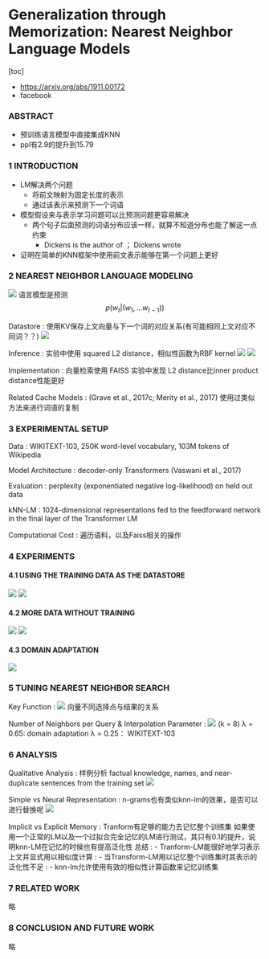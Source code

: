 # Generalization through Memorization: Nearest Neighbor Language Models
[toc]

- https://arxiv.org/abs/1911.00172
- facebook

### ABSTRACT
- 预训练语言模型中直接集成KNN
- ppl有2.9的提升到15.79

### 1 INTRODUCTION
- LM解决两个问题
    - 将前文映射为固定长度的表示
    - 通过该表示来预测下一个词语
- 模型假设来与表示学习问题可以比预测问题更容易解决
    - 两个句子后面预测的词语分布应该一样，就算不知道分布也能了解这一点约束
        -  Dickens is the author of ； Dickens wrote
- 证明在简单的KNN框架中使用前文表示能够在第一个问题上更好

### 2 NEAREST NEIGHBOR LANGUAGE MODELING
![](../../images/d0001/132011421113503.png)
语言模型是预测 $$p(w_t|(w_1, ... w_{t-1}))$$

Datastore
: 使用KV保存上文向量与下一个词的对应关系(有可能相同上文对应不同词？？)
![](../../images/d0001/112011471113503.png)

Inference
: 实验中使用 squared L2 distance，相似性函数为RBF kernel
![](../../images/d0001/352011501113503.png)
![](../../images/d0001/002011511113503.png)

Implementation
: 向量检索使用 FAISS
实验中发现 L2 distance比inner product distance性能更好

Related Cache Models
:  (Grave et al., 2017c; Merity et al., 2017) 使用过类似方法来进行词语的复制

### 3 EXPERIMENTAL SETUP
Data
: WIKITEXT-103, 250K word-level vocabulary,  103M tokens of Wikipedia

Model Architecture
: decoder-only Transformers (Vaswani et al., 2017)

Evaluation
: perplexity (exponentiated negative log-likelihood) on held out data

kNN-LM
:  1024-dimensional representations fed to the feedforward network in the final layer of the Transformer LM

Computational Cost
: 遍历语料，以及Faiss相关的操作

### 4 EXPERIMENTS
#### 4.1 USING THE TRAINING DATA AS THE DATASTORE
![](../../images/d0001/582011301413503.png)
![](../../images/d0001/292011311413503.png)

#### 4.2 MORE DATA WITHOUT TRAINING
![](../../images/d0001/082011351413503.png)
![](../../images/d0001/522011351413503.png)

#### 4.3 DOMAIN ADAPTATION
![](../../images/d0001/132011371413503.png)

### 5 TUNING NEAREST NEIGHBOR SEARCH
Key Function
: ![](../../images/d0001/452011481413503.png)
向量不同选择点与结果的关系

Number of Neighbors per Query  &  Interpolation Parameter
: ![](../../images/d0001/352011391413503.png)
(k = 8)
λ = 0.65:  domain adaptation
λ = 0.25： WIKITEXT-103

### 6 ANALYSIS
Qualitative Analysis
: 样例分析
factual knowledge, names, and near-duplicate sentences from the training set
![](../../images/d0001/222011541413503.png)

Simple vs Neural Representation
: n-grams也有类似knn-lm的效果，是否可以进行替换呢
![](../../images/d0001/072011591413503.png)

Implicit vs Explicit Memory
: Tranform有足够的能力去记忆整个训练集
如果使用一个正常的LM以及一个过拟合完全记忆的LM进行测试，其只有0.1的提升，说明knn-LM在记忆的时候也有提高泛化性
总结
: - Tranform-LM能很好地学习表示上文并显式用以相似度计算
: - 当Transform-LM用以记忆整个训练集时其表示的泛化性不足
: - knn-lm允许使用有效的相似性计算函数来记忆训练集

### 7 RELATED WORK
略

### 8 CONCLUSION AND FUTURE WORK
略
